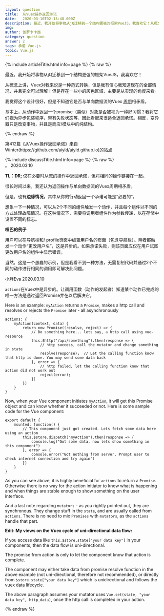 ```yaml
---
layout: question
title:  从Vuex操作返回承诺
date:   2020-03-10T02:13:48.000Z
description: 最近，我开始将事物从jQ迁移到一个结构更强的框架VueJS，我喜欢它！从概念上讲，Vuex对我来说是一种范式转换，但是我有信心我知道现在的全部情况，并...
img: 
author: 伽罗卡卡西
category: question
answer: 2
tags: 承诺 Vue.js
topic: Vue.js
---
```

<div class="article-root">
  <div class="article">
    {% include articleTitle.html info=page %}
    {% raw %}
    <div class="article-content"><p><font style="vertical-align: inherit;"><font style="vertical-align: inherit;">最近，我开始将事物从jQ迁移到一个结构更强的框架VueJS，我喜欢它！</font></font></p>

<p><font style="vertical-align: inherit;"><font style="vertical-align: inherit;">从概念上讲，Vuex对我来说是一种范式转换，但是我有信心我知道现在的全部情况，并且完全可以理解！</font><font style="vertical-align: inherit;">但是存在一些小的灰色区域，主要是从实现的角度来看。</font></font></p>

<p><font style="vertical-align: inherit;"><font style="vertical-align: inherit;">我觉得这个设计很好，但是不知道它是否与</font><font style="vertical-align: inherit;">单向数据流</font><font style="vertical-align: inherit;">的Vuex </font></font><a href="http://vuex.vuejs.org/en/images/vuex.png" rel="noreferrer"><font style="vertical-align: inherit;"><font style="vertical-align: inherit;">周期</font></font></a><font style="vertical-align: inherit;"><font style="vertical-align: inherit;">相矛盾</font><font style="vertical-align: inherit;">。</font></font></p>

<p><font style="vertical-align: inherit;"><font style="vertical-align: inherit;">基本上，从动作中返回一个promise（类似）对象是否被视为一种好习惯？</font><font style="vertical-align: inherit;">我将它们视为异步包装程序，带有失败状态等，因此看起来很适合返回承诺。</font><font style="vertical-align: inherit;">相反，变异器只是改变事物，并且是商店/模块中的纯结构。</font></font></p></div>
    {% endraw %}
  </div>
  <p class="winter_mark">第412篇《从Vuex操作返回承诺》来自Winter(https://github.com/aiyld/aiyld.github.io)的站点</p>
  <div class="discuss-wrapper">
    {% include discussTitle.html info=page %}
    {% raw %}
    <div class="discuss-item">
        <div class="discuss-parent">
          <div class="discuss-meta">
            <span class="discuss-user">。</span>
            <span class="discuss-time">2020.03.10</span>
          </div>
          <div class="discuss-comment"><p><strong><font style="vertical-align: inherit;"><font style="vertical-align: inherit;">TL：DR; </font></font></strong><font style="vertical-align: inherit;"><font style="vertical-align: inherit;">仅在必要时从您的操作中返回承诺，但将相同的操作链接在一起。</font></font></p>

<p><font style="vertical-align: inherit;"><font style="vertical-align: inherit;">很长时间以来，我还认为返回操作与单向数据流的Vuex周期相矛盾。</font></font></p>

<p><font style="vertical-align: inherit;"><font style="vertical-align: inherit;">但是，也有</font></font><strong><font style="vertical-align: inherit;"><font style="vertical-align: inherit;">边缘情况</font></font></strong><font style="vertical-align: inherit;"><font style="vertical-align: inherit;">，其中从你的行动返回一个承诺可能是“必要的”。</font></font></p>

<p><font style="vertical-align: inherit;"><font style="vertical-align: inherit;">想象一下一种情况，可以从2个不同的组件触发一个动作，并且每个组件以不同的方式处理故障情况。</font><font style="vertical-align: inherit;">在这种情况下，需要将调用者组件作为参数传递，以在存储中设置不同的标志。</font></font></p>

<p><strong><font style="vertical-align: inherit;"><font style="vertical-align: inherit;">哑巴的例子</font></font></strong></p>

<p><font style="vertical-align: inherit;"><font style="vertical-align: inherit;">用户可以在导航栏和/ profile页面中编辑用户名的页面（包含导航栏）。</font><font style="vertical-align: inherit;">两者都触发一个动作“更改用户名”，这是异步的。</font><font style="vertical-align: inherit;">如果承诺失败，则该页面应仅在用户试图更改用户名的组件中显示错误。</font></font></p>

<p><font style="vertical-align: inherit;"><font style="vertical-align: inherit;">当然，这是一个愚蠢的示例，但是我看不到一种方法，无需复制代码并通过2个不同的动作进行相同的调用即可解决此问题。</font></font></p></div>
        </div></div><div class="discuss-item">
        <div class="discuss-parent">
          <div class="discuss-meta">
            <span class="discuss-user">小胖Eva</span>
            <span class="discuss-time">2020.03.10</span>
          </div>
          <div class="discuss-comment"><p><code>actions</code><font style="vertical-align: inherit;"><font style="vertical-align: inherit;">在Vuex中是异步的。</font><font style="vertical-align: inherit;">让调用函数（动作的发起者）知道某个动作已完成的唯一方法是通过返回Promise并在以后解决它。</font></font></p>

<p>Here is an example: <code>myAction</code> returns a <code>Promise</code>, makes a http call and resolves or rejects the <code>Promise</code> later - all asynchronously</p>

<pre class="lang-js prettyprint-override"><code>actions: {<font></font>
    myAction(context, data) {<font></font>
        return new Promise((resolve, reject) =&gt; {<font></font>
            // Do something here... lets say, a http call using vue-resource<font></font>
            this.$http("/api/something").then(response =&gt; {<font></font>
                // http success, call the mutator and change something in state<font></font>
                resolve(response);  // Let the calling function know that http is done. You may send some data back<font></font>
            }, error =&gt; {<font></font>
                // http failed, let the calling function know that action did not work out<font></font>
                reject(error);<font></font>
            })<font></font>
        })<font></font>
    }<font></font>
}<font></font>
</code></pre>

<p>Now, when your Vue component initiates <code>myAction</code>, it will get this Promise object and can know whether it succeeded or not. Here is some sample code for the Vue component:</p>

<pre class="lang-js prettyprint-override"><code>export default {<font></font>
    mounted: function() {<font></font>
        // This component just got created. Lets fetch some data here using an action<font></font>
        this.$store.dispatch("myAction").then(response =&gt; {<font></font>
            console.log("Got some data, now lets show something in this component")<font></font>
        }, error =&gt; {<font></font>
            console.error("Got nothing from server. Prompt user to check internet connection and try again")<font></font>
        })<font></font>
    }<font></font>
}<font></font>
</code></pre>

<p>As you can see above, it is highly beneficial for <code>actions</code> to return a <code>Promise</code>. Otherwise there is no way for the action initiator to know what is happening and when things are stable enough to show something on the user interface.</p>

<p>And a last note regarding <code>mutators</code> - as you rightly pointed out, they are synchronous. They change stuff in the <code>state</code>, and are usually called from <code>actions</code>. There is no need to mix <code>Promises</code> with <code>mutators</code>, as the <code>actions</code> handle that part.</p>

<p><strong>Edit: My views on the Vuex cycle of uni-directional data flow:</strong></p>

<p>If you access data like <code>this.$store.state["your data key"]</code> in your components, then the data flow is uni-directional.</p>

<p>The promise from action is only to let the component know that action is complete.</p>

<p>The component may either take data from promise resolve function in the above example (not uni-directional, therefore not recommended), or directly from <code>$store.state["your data key"]</code> which is unidirectional and follows the vuex data lifecycle.</p>

<p>The above paragraph assumes your mutator uses <code>Vue.set(state, "your data key", http_data)</code>, once the http call is completed in your action.</p></div>
        </div></div>
    {% endraw %}
  </div>
<div>
